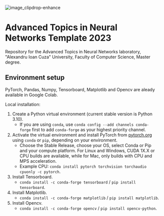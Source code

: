 ![image_clipdrop-enhance](https://github.com/Tensor-Reloaded/Advanced-Topics-in-Neural-Networks-Template-2023/assets/8055539/5965f7aa-34ad-4899-b2af-be3cc084cb96)

# Advanced Topics in Neural Networks Template 2023

Repository for the Advanced Topics in Neural Networks laboratory, "Alexandru Ioan Cuza" University, Faculty of Computer Science, Master degree.

## Environment setup

PyTorch, Pandas, Numpy, Tensorboard, Matplotlib and Opencv are aleady available in Google Colab.

Local installation: 
1. Create a Python virtual environment (current stable version is Python 3.10).
    * If you are using `conda`, use `conda config --add channels conda-forge` first to add `conda-forge` as your highest priority channel.
3. Activate the virtual environment and install PyTorch from [pytorch.org](https://pytorch.org/get-started/locally/) using `conda` or `pip`, depending on your environment.
    * Choose the Stable Release, choose your OS, select Conda or Pip and your compute platform. For Linux and Windows, CUDA 1X.X or CPU builds are available, while for Mac, only builds with CPU and MPS acceleration.
    * Example CPU: ```conda install pytorch torchvision torchaudio cpuonly -c pytorch```.
4. Install Tensorboard.
    * `conda install -c conda-forge tensorboard` / `pip install tensorboard`.
5. Install Matplotlib.
    * `conda install -c conda-forge matplotlib` / `pip install matplotlib`.
6. Install Opencv.
    * `conda install -c conda-forge opencv` / `pip install opencv-python`.
